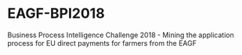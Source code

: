 # EAGF-BPI2018
Business Process Intelligence Challenge 2018 - Mining the application process for EU direct payments for farmers from the EAGF
